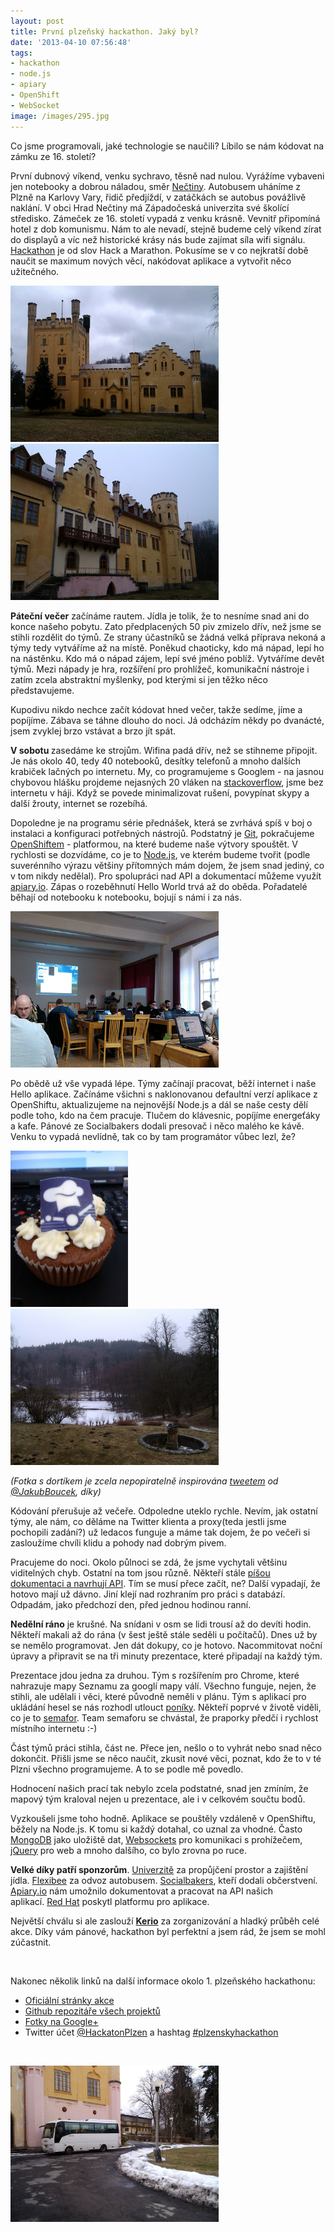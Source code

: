 ```yaml
---
layout: post
title: První plzeňský hackathon. Jaký byl?
date: '2013-04-10 07:56:48'
tags:
- hackathon
- node.js
- apiary
- OpenShift
- WebSocket
image: /images/295.jpg
---
```

Co jsme programovali, jaké technologie se naučili? Líbilo se nám kódovat na zámku ze 16. století? 

<p>První dubnový víkend, venku sychravo, těsně nad nulou. Vyrážíme vybaveni jen notebooky a dobrou náladou, směr <a href="https://maps.google.com/maps?q=Ne%C4%8Dtiny,+%C4%8Cesk%C3%A1+republika&hl=cs&ie=UTF8&sll=49.741697,13.371923&sspn=0.187255,0.528374&oq=Ne%C4%8Dtiny&hnear=Ne%C4%8Dtiny,+%C4%8Cesk%C3%A1+republika&t=m&z=12">Nečtiny</a>. Autobusem uháníme z Plzně na Karlovy Vary, řidič předjíždí, v zatáčkách se autobus povážlivě naklání. V obci Hrad Nečtiny má Západočeská univerzita své školící středisko. Zámeček ze 16. století vypadá z venku krásně. Vevnitř připomíná hotel z dob komunismu. Nám to ale nevadí, stejně budeme celý víkend zírat do displayů a víc než historické krásy nás bude zajímat síla wifi signálu. <a href="http://en.wikipedia.org/wiki/Hackathon">Hackathon</a> je od slov Hack a Marathon. Pokusíme se v co nejkratší době naučit se maximum nových věcí, nakódovat aplikace a vytvořit něco užitečného.</p>
<p><img src="/images/295.jpg" alt="Zámek Nečtiny - školící středisko ZČU" width="333" height="250" /> <img src="/images/299.jpg" alt="Zámek nečtiny - exteriéry" width="333" height="250" /></p>
<p><strong>Páteční večer</strong> začínáme rautem. Jídla je tolik, že to nesníme snad ani do konce našeho pobytu. Zato předplacených 50 piv zmizelo dřív, než jsme se stihli rozdělit do týmů. Ze strany účastníků se žádná velká příprava nekoná a týmy tedy vytváříme až na místě. Poněkud chaoticky, kdo má nápad, lepí ho na nástěnku. Kdo má o nápad zájem, lepí své jméno poblíž. Vytváříme devět týmů. Mezi nápady je hra, rozšíření pro prohlížeč, komunikační nástroje i zatím zcela abstraktní myšlenky, pod kterými si jen těžko něco představujeme.</p>
<p>Kupodivu nikdo nechce začít kódovat hned večer, takže sedíme, jíme a popíjíme. Zábava se táhne dlouho do noci. Já odcházím někdy po dvanácté, jsem zvyklej brzo vstávat a brzo jít spát. </p>
<p><strong>V sobotu</strong><strong> </strong>﻿zasedáme ke strojům. Wifina padá dřív, než se stihneme připojit. Je nás okolo 40, tedy 40 notebooků, desítky telefonů a mnoho dalších krabiček lačných po internetu. My, co programujeme s Googlem - na jasnou chybovou hlášku projdeme nejasných 20 vláken na <a href="http://stackoverflow.com/">stackoverflow</a>, jsme bez internetu v háji. Když se povede minimalizovat rušení, povypínat skypy a další žrouty, internet se rozebíhá.  </p>
<p>Dopoledne je na programu série přednášek, která se zvrhává spíš v boj o instalaci a konfiguraci potřebných nástrojů. Podstatný je <a href="http://git-scm.com/">Git</a>, pokračujeme <a href="https://www.openshift.com/">OpenShiftem</a> - platformou, na které budeme naše výtvory spouštět. V rychlosti se dozvídáme, co je to <a href="http://nodejs.org/">Node.js</a>, ve kterém budeme tvořit (podle suverénního výrazu většiny přítomných mám dojem, že jsem snad jediný, co v tom nikdy nedělal). Pro spolupráci nad API a dokumentací můžeme využít <a href="http://apiary.io/">apiary.io</a>. Zápas o rozeběhnutí Hello World trvá až do oběda. Pořadatelé běhají od notebooku k notebooku, bojují s námi i za nás.</p>
<p><img src="/images/296.jpg" alt="Plzeňský hackathon - bojujeme s instalací prostředí" width="333" height="250" /></p>
<p>Po obědě už vše vypadá lépe. Týmy začínají pracovat, běží internet i naše Hello aplikace. Začínáme všichni s naklonovanou defaultní verzí aplikace z OpenShiftu, aktualizujeme na nejnovější Node.js a dál se naše cesty dělí podle toho, kdo na čem pracuje. Tlučem do klávesnic, popíjíme energeťáky a kafe. Pánové ze Socialbakers dodali presovač i něco malého ke kávě. Venku to vypadá nevlídně, tak co by tam programátor vůbec lezl, že?</p>
<p><img src="/images/297.jpg" alt="Dortík by SocialBakers" width="188" height="250" /> <img src="/images/298.jpg" alt="Zámek Nečtiny - jezírko a park" width="333" height="250" /></p>
<p><em>(Fotka s dortíkem je zcela nepopiratelně inspirována <a href="https://twitter.com/JakubBoucek/status/320500620803072000">tweetem</a> od <a href="https://twitter.com/JakubBoucek">@JakubBoucek</a>, díky)</em></p>
<p>Kódování přerušuje až večeře. Odpoledne uteklo rychle. Nevím, jak ostatní týmy, ale nám, co děláme na Twitter klienta a proxy(teda jestli jsme pochopili zadání?) už ledacos funguje a máme tak dojem, že po večeři si zasloužíme chvíli klidu a pohody nad dobrým pivem.</p>
<p>Pracujeme do noci. Okolo půlnoci se zdá, že jsme vychytali většinu viditelných chyb. Ostatní na tom jsou různě. Někteří stále <a href="https://twitter.com/MichalBryxi/status/320684465947037696">píšou dokumentaci a navrhují API</a>. Tím se musí přece začít, ne? Další vypadají, že hotovo mají už dávno. Jiní klejí nad rozhraním pro práci s databází. Odpadám, jako předchozí den, před jednou hodinou ranní.</p>
<p><strong>Nedělní ráno</strong> je krušné. Na snídani v osm se lidi trousí až do devíti hodin. Někteří makali až do rána (v šest ještě stále seděli u počítačů). Dnes už by se nemělo programovat. Jen dát dokupy, co je hotovo. Nacommitovat noční úpravy a připravit se na tři minuty prezentace, které připadají na každý tým.</p>
<p>Prezentace jdou jedna za druhou. Tým s rozšířením pro Chrome, které nahrazuje mapy Seznamu za googlí mapy válí. Všechno funguje, nejen, že stihli, ale udělali i věci, které původně neměli v plánu. Tým s aplikací pro ukládání hesel se nás rozhodl utlouct <a href="https://twitter.com/JakubBoucek/status/321591136558919680">poníky</a>. Někteří poprvé v životě viděli, co je to <a href="http://cs.wikipedia.org/wiki/Semafor_(abeceda)">semafor</a>. Team semaforu se chvástal, že praporky předčí i rychlost místního internetu :-)</p>
<p>Část týmů práci stihla, část ne. Přece jen, nešlo o to vyhrát nebo snad něco dokončit. Přišli jsme se něco naučit, zkusit nové věci, poznat, kdo že to v té Plzni všechno programujeme. A to se podle mě povedlo. </p>
<p>Hodnocení našich prací tak nebylo zcela podstatné, snad jen zmíním, že mapový tým kraloval nejen u prezentace, ale i v celkovém součtu bodů. </p>
<p>Vyzkoušeli jsme toho hodně. Aplikace se pouštěly vzdáleně v OpenShiftu, běžely na Node.js. K tomu si každý dotahal, co uznal za vhodné. Často <a href="http://www.mongodb.org/">MongoDB</a> jako uložiště dat, <a href="http://en.wikipedia.org/wiki/WebSocket">Websockets</a> pro komunikaci s prohížečem, <a href="http://jquery.com/">jQuery</a> pro web a mnoho dalšího, co bylo zrovna po ruce. </p>
<p><strong>Velké díky patří sponzorům</strong>. <a href="http://www.zcu.cz/">Univerzitě</a> za propůjčení prostor a zajištění jídla. <a href="http://www.flexibee.eu/">Flexibee</a> za odvoz autobusem. <a href="http://www.socialbakers.com/">Socialbakers</a>, kteří dodali občerstvení. <a href="http://apiary.io/">Apiary</a><a href="http://apiary.io/">.</a><a href="http://apiary.io/">io</a> nám umožnilo dokumentovat a pracovat na API našich aplikací. <a href="https://www.openshift.com/">R</a><a href="https://www.openshift.com/">ed</a><a href="https://www.openshift.com/"> Hat</a> poskytl platformu pro aplikace.</p>
<p>Největší chválu si ale zaslouží <strong><a href="http://www.kerio.cz/">Kerio</a></strong> za zorganizování a hladký průběh celé akce. Díky vám pánové, hackathon byl perfektní a jsem rád, že jsem se mohl zúčastnit.</p>
<p> </p>
<p>Nakonec několik linků na další informace okolo 1. plzeňského hackathonu:</p>
<ul>
<li><a href="http://plzenskyhackathon.cz/">Oficiální stránky akce</a></li>
<li><a href="https://github.com/PlzenskyHackathon2013/">Github repozitáře všech projektů</a></li>
<li><a href="https://t.co/kzmN309hA0">Fotky na Google+</a></li>
<li>Twitter účet <a href="https://twitter.com/HackatonPlzen">@HackatonPlzen</a> a hashtag <a href="https://twitter.com/search/realtime?q=%23plzenskyhackathon&src=hash">#plzenskyhackathon</a></li>
</ul>
<p> </p>
<p><img src="/images/300.jpg" alt="" width="333" height="250" /></p>
